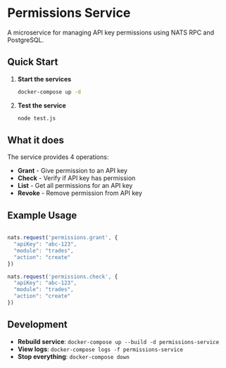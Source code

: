 # Permissions Service

A microservice for managing API key permissions using NATS RPC and PostgreSQL.

## Quick Start

1. **Start the services**
   ```bash
   docker-compose up -d
   ```


2. **Test the service**
   ```bash
   node test.js
   ```

## What it does

The service provides 4 operations:
- **Grant** - Give permission to an API key
- **Check** - Verify if API key has permission
- **List** - Get all permissions for an API key
- **Revoke** - Remove permission from API key

## Example Usage

```javascript

nats.request('permissions.grant', {
  "apiKey": "abc-123",
  "module": "trades", 
  "action": "create"
})

nats.request('permissions.check', {
  "apiKey": "abc-123",
  "module": "trades",
  "action": "create" 
})
```

## Development

- **Rebuild service**: `docker-compose up --build -d permissions-service`
- **View logs**: `docker-compose logs -f permissions-service`
- **Stop everything**: `docker-compose down`

